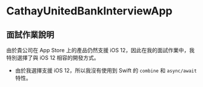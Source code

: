 # CathayUnitedBankInterviewApp
## 面試作業說明

由於貴公司在 App Store 上的產品仍然支援 iOS 12，因此在我的面試作業中，我特別選擇了與 iOS 12 相容的開發方式。


- 由於我選擇支援 iOS 12，所以我沒有使用到 Swift 的 `combine` 和 `async/await` 特性。
